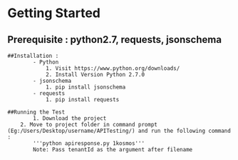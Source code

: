 # Getting Started 

## Prerequisite : python2.7, requests, jsonschema

	##Installation :
    		- Python
        		1. Visit https://www.python.org/downloads/
        		2. Install Version Python 2.7.0
    		- jsonschema
        		1. pip install jsonschema
    		- requests
        		1. pip install requests
        
	##Running the Test			
    		1. Download the project
		2. Move to project folder in command prompt (Eg:/Users/Desktop/username/APITesting/) and run the following command : 
    		'''python apiresponse.py 1kosmos'''
    		Note: Pass tenantId as the argument after filename
